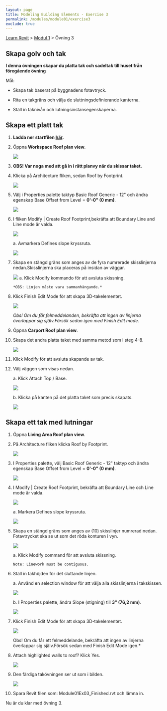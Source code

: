 ```yaml
---
layout: page
title: Modeling Building Elements - Exercise 3
permalink: /modules/module01/exercise3
exclude: true
---
```


[Learn Revit](/learnrevit/) > [Modul 1](/learnrevit/modules/module01/) > Övning 3

## Skapa golv och tak


**I denna övningen skapar du platta tak och sadeltak till huset från föregående övning**

Mål:

- Skapa tak baserat på byggnadens fotavtryck.

- Rita en takgräns och välja de sluttningsdefinierande kanterna.

- Ställ in taknivån och lutningsinstansegenskaperna.

## Skapa ett platt tak

1.   **Ladda ner startfilen [här](Module01Ex03.rvt).**

28. Öppna **Workspace Roof plan view**.

    ![](media\image16.png)

3. **OBS! Var noga med att gå in i rätt planvy när du skissar taket.**


2.  Klicka på Architecture fliken, sedan Roof by Footprint.

    ![](media\image17.png)


29. Välj i Properties palette taktyp Basic Roof Generic - 12" och
    ändra egenskap Base Offset from Level = **0'-0" (0 mm)**.

    ![](media\image18.png)

30. I fliken Modify \| Create Roof Footprint,bekräfta att Boundary Line and
    Line mode är valda.

    ![](media\image19.png)

    a.  Avmarkera Defines slope kryssruta.

    ![](media\image20.png)

31. Skapa en stängd gräns som anges av de fyra numrerade skisslinjerna nedan.Skisslinjerna ska placeras på insidan av väggar.

    ![](media\image21.png)
    a.  Klick Modify kommando för att avsluta skissning.

        *OBS: Linjen måste vara sammanhängande.*

32. Klick Finish Edit Mode för att skapa 3D-takelementet.

    ![](media\image22.png)

    *Obs! Om du får felmeddelanden, bekräfta att ingen av linjerna överlappar sig själv.Försök sedan igen med Finish Edit mode.*

33. Öppna **Carport Roof plan view**.

34. Skapa det andra platta taket med samma metod som i steg 4-8.

    ![](media\image23.png)

35. Klick  Modify för att avsluta skapande av tak.

36. Välj väggen som visas nedan.

    a. Klick Attach Top / Base.

    ![](media\image24.png)

    b.  Klicka på kanten på det platta taket som precis skapats.

    ![](media\image25.png)

## Skapa ett tak med lutningar

1.  Öppna **Living Area Roof plan view**.


3.  På Architecture fliken klicka Roof by Footprint.

    ![](media\image17.png)


37. I Properties palette, välj Basic Roof Generic - 12" taktyp och
    ändra egenskap Base Offset from Level = **0'-0" (0 mm)**.

    ![](media\image26.png)

38. I Modify \| Create Roof Footprint, bekräfta att Boundary Line och
    Line mode är valda.

    ![](media\image19.png)

    a.  Markera Defines slope kryssruta.

    ![](media\image27.png)

39. Skapa en stängd gräns som anges av (10) skisslinjer
    numrerad nedan. Fotavtrycket ska se ut som det röda konturen i vyn.

    ![](media\image28.png)

    a.  Klick Modify command för att avsluta skissning.

        Note: Linework must be contiguous.

40. Ställ in takhöjden för det sluttande linjen.

    a.  Använd en selection window för att välja alla skisslinjerna i takskissen.

    ![](media\image29.png)

    b.  I Properties palette, ändra Slope (stigning) till **3" (76,2 mm)**.

    ![](media\image30.png)


41. Klick Finish Edit Mode för att skapa 3D-takelementet.

    ![](media\image22.png)

    Obs! Om du får ett felmeddelande, bekräfta att ingen av linjerna överlappar sig själv.Försök sedan med Finish Edit Mode igen.*

42. Attach highlighted walls to roof? Klick Yes.

    ![](media\image31.png)

1.  Den färdiga takövningen ser ut som i bilden.

    ![](media\image32.png)

2.  Spara Revit filen som: Module01Ex03_Finished.rvt och lämna in.

   Nu är du klar med övning 3.
